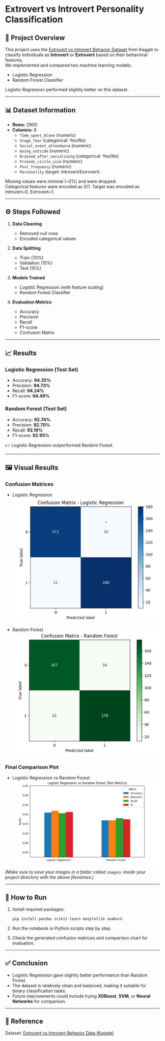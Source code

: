 # Extrovert vs Introvert Personality Classification

## 📌 Project Overview

This project uses the [Extrovert vs Introvert Behavior Dataset](https://www.kaggle.com/datasets/rakeshkapilavai/extrovert-vs-introvert-behavior-data) from Kaggle to classify individuals as **Introvert** or **Extrovert** based on their behavioral features.  
We implemented and compared two machine learning models:

- Logistic Regression
- Random Forest Classifier

Logistic Regression performed slightly better on this dataset.

---

## 📊 Dataset Information

- **Rows:** 2900
- **Columns:** 8
  - `Time_spent_Alone` (numeric)
  - `Stage_fear` (categorical: Yes/No)
  - `Social_event_attendance` (numeric)
  - `Going_outside` (numeric)
  - `Drained_after_socializing` (categorical: Yes/No)
  - `Friends_circle_size` (numeric)
  - `Post_frequency` (numeric)
  - `Personality` (target: Introvert/Extrovert)

Missing values were minimal (~2%) and were dropped.  
Categorical features were encoded as 0/1. Target was encoded as Introvert=0, Extrovert=1.

---

## ⚙️ Steps Followed

1. **Data Cleaning**

   - Removed null rows
   - Encoded categorical values

2. **Data Splitting**

   - Train (70%)
   - Validation (15%)
   - Test (15%)

3. **Models Trained**

   - Logistic Regression (with feature scaling)
   - Random Forest Classifier

4. **Evaluation Metrics**
   - Accuracy
   - Precision
   - Recall
   - F1-score
   - Confusion Matrix

---

## 📈 Results

### Logistic Regression (Test Set)

- Accuracy: **94.35%**
- Precision: **94.73%**
- Recall: **94.24%**
- F1-score: **94.49%**

### Random Forest (Test Set)

- Accuracy: **92.74%**
- Precision: **92.70%**
- Recall: **93.19%**
- F1-score: **92.95%**

👉 Logistic Regression outperformed Random Forest.

---

## 🖼️ Visual Results

### Confusion Matrices

- Logistic Regression  
  ![Confusion Matrix - Logistic Regression](images/confusion_matrix_lr.png)

- Random Forest  
  ![Confusion Matrix - Random Forest](images/confusion_matrix_rf.png)

### Final Comparison Plot

- Logistic Regression vs Random Forest  
  ![Comparison Plot](images/comparison_plot.png)

_(Make sure to save your images in a folder called `images/` inside your project directory with the above filenames.)_

---

## 📂 How to Run

1. Install required packages:

   ```bash
   pip install pandas scikit-learn matplotlib seaborn
   ```

2. Run the notebook or Python scripts step by step.

3. Check the generated confusion matrices and comparison chart for evaluation.

---

## ✅ Conclusion

- Logistic Regression gave slightly better performance than Random Forest.
- The dataset is relatively clean and balanced, making it suitable for binary classification tasks.
- Future improvements could include trying **XGBoost**, **SVM**, or **Neural Networks** for comparison.

---

## 📌 Reference

Dataset: [Extrovert vs Introvert Behavior Data (Kaggle)](https://www.kaggle.com/datasets/rakeshkapilavai/extrovert-vs-introvert-behavior-data)
